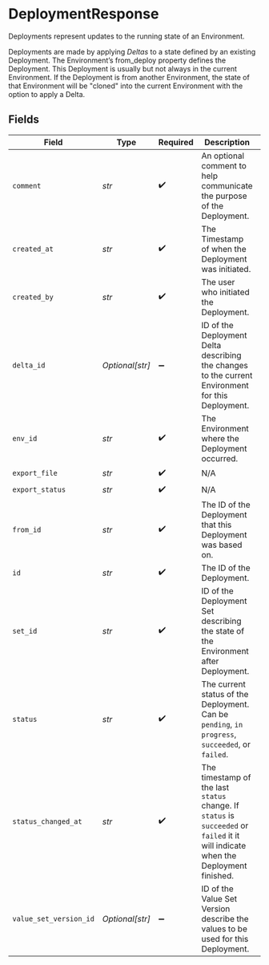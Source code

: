# DeploymentResponse

Deployments represent updates to the running state of an Environment.

Deployments are made by applying _Deltas_ to a state defined by an existing Deployment. The Environment’s from_deploy property defines the Deployment. This Deployment is usually but not always in the current Environment. If the Deployment is from another Environment, the state of that Environment will be "cloned" into the current Environment with the option to apply a Delta.


## Fields

| Field                                                                                                                               | Type                                                                                                                                | Required                                                                                                                            | Description                                                                                                                         | Example                                                                                                                             |
| ----------------------------------------------------------------------------------------------------------------------------------- | ----------------------------------------------------------------------------------------------------------------------------------- | ----------------------------------------------------------------------------------------------------------------------------------- | ----------------------------------------------------------------------------------------------------------------------------------- | ----------------------------------------------------------------------------------------------------------------------------------- |
| `comment`                                                                                                                           | *str*                                                                                                                               | :heavy_check_mark:                                                                                                                  | An optional comment to help communicate the purpose of the Deployment.                                                              |                                                                                                                                     |
| `created_at`                                                                                                                        | *str*                                                                                                                               | :heavy_check_mark:                                                                                                                  | The Timestamp of when the Deployment was initiated.                                                                                 | 2020-06-22T09:37:23.523Z                                                                                                            |
| `created_by`                                                                                                                        | *str*                                                                                                                               | :heavy_check_mark:                                                                                                                  | The user who initiated the Deployment.                                                                                              |                                                                                                                                     |
| `delta_id`                                                                                                                          | *Optional[str]*                                                                                                                     | :heavy_minus_sign:                                                                                                                  | ID of the Deployment Delta describing the changes to the current Environment for this Deployment.                                   |                                                                                                                                     |
| `env_id`                                                                                                                            | *str*                                                                                                                               | :heavy_check_mark:                                                                                                                  | The Environment where the Deployment occurred.                                                                                      |                                                                                                                                     |
| `export_file`                                                                                                                       | *str*                                                                                                                               | :heavy_check_mark:                                                                                                                  | N/A                                                                                                                                 |                                                                                                                                     |
| `export_status`                                                                                                                     | *str*                                                                                                                               | :heavy_check_mark:                                                                                                                  | N/A                                                                                                                                 |                                                                                                                                     |
| `from_id`                                                                                                                           | *str*                                                                                                                               | :heavy_check_mark:                                                                                                                  | The ID of the Deployment that this Deployment was based on.                                                                         |                                                                                                                                     |
| `id`                                                                                                                                | *str*                                                                                                                               | :heavy_check_mark:                                                                                                                  | The ID of the Deployment.                                                                                                           |                                                                                                                                     |
| `set_id`                                                                                                                            | *str*                                                                                                                               | :heavy_check_mark:                                                                                                                  | ID of the Deployment Set describing the state of the Environment after Deployment.                                                  |                                                                                                                                     |
| `status`                                                                                                                            | *str*                                                                                                                               | :heavy_check_mark:                                                                                                                  | The current status of the Deployment. Can be `pending`, `in progress`, `succeeded`, or `failed`.                                    |                                                                                                                                     |
| `status_changed_at`                                                                                                                 | *str*                                                                                                                               | :heavy_check_mark:                                                                                                                  | The timestamp of the last `status` change. If `status` is `succeeded` or `failed` it it will indicate when the Deployment finished. | 2020-06-22T09:37:23.523Z                                                                                                            |
| `value_set_version_id`                                                                                                              | *Optional[str]*                                                                                                                     | :heavy_minus_sign:                                                                                                                  | ID of the Value Set Version describe the values to be used for this Deployment.                                                     |                                                                                                                                     |